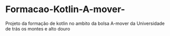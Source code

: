 # Formacao-Kotlin-A-mover-
Projeto da formação de kotlin no ambito da bolsa A-mover da Universidade de trás os montes e alto douro
